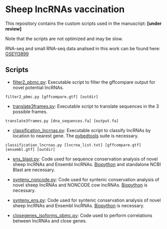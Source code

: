 # Sheep lncRNAs vaccination
This repository contains the custom scripts used in the manuscript: **[under review]**

Note that the scripts are not optimized and may be slow.

RNA-seq and small RNA-seq data analised in this work can be found here: [GSE113899](https://www.ncbi.nlm.nih.gov/geo/query/acc.cgi?acc=GSE113899)

## Scripts
* [filter2_pbmc.py](/filter2_pbmc.py): Executable script to filter the gffcompare output for novel potential lncRNAs.

`filter2_pbmc.py [gffcompare.gtf] [outdir]`

* [translate3frames.py](/translate3frames.py): Executable script to translate sequences in the 3 possible frames.

`translate3frames.py [dna_sequences.fa] [output.fa]`

* [classification_lncrnas.py](/classification_lncrnas.py): Executable script to classify lncRNAs by location to nearest gene. The [pybedtools](https://github.com/daler/pybedtools) suite is necessary.

`classification_lncrnas.py [lncrna_list.txt] [gffcompare.gtf] [ensembl.gtf] [outdir]`

* [ens_blast.py](/ens_blast.py): Code used for sequence conservation  analysis of novel sheep lncRNAs and Ensembl lncRNAs. [Biopython](https://github.com/biopython/biopython)  and standalone NCBI Blast are necessary.

* [synteny_noncode.py](/synteny_noncode.py): Code used for syntenic conservation analysis of novel sheep lncRNAs and NONCODE cow lncRNAs. [Biopython](https://github.com/biopython/biopython) is necessary.

* [synteny_ens.py](/synteny_ens.py): Code used for syntenic conservation  analysis of novel sheep lncRNAs and Ensembl lncRNAs. [Biopython](https://github.com/biopython/biopython) is necessary.

* [closegenes_isoforms_pbmc.py](/closegenes_isoforms_pbmc.py): Code used to perform correlations between lncRNAs and close genes.
